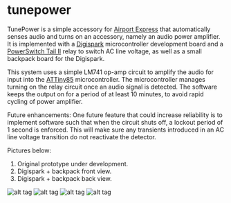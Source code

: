 tunepower
=========

TunePower is a simple accessory for [Airport Express](https://www.apple.com/airport-express/) that automatically senses audio and turns on an accessory, namely an audio power amplifier. It is implemented with a [Digispark](http://digistump.com/products/1) microcontroller development board and a [PowerSwitch Tail II](http://www.powerswitchtail.com/Pages/default.aspx) relay to switch AC line voltage, as well as a small backpack board for the Digispark.

This system uses a simple LM741 op-amp circuit to amplify the audio for input into the [ATTiny85](http://www.atmel.com/devices/attiny85.aspx) microcontroller. The microcontroller manages turning on the relay circuit once an audio signal is detected. The software keeps the output on for a period of at least 10 minutes, to avoid rapid cycling of power amplifier.

Future enhancements:
One future feature that could increase reliability is to implement software such that when the circuit shuts off, a lockout period of 1 second is enforced. This will make sure any transients introduced in an AC line voltage transition do not reactivate the detector.


Pictures below:
1. Original prototype under development.
2. Digispark + backpack front view.
3. Digispark + backpack back view.


![alt tag](https://raw.github.com/darknoon/tunepower/master/readme-media/Breadboard_Prototype_Downscaled.jpg)
![alt tag](https://raw.github.com/darknoon/tunepower/master/readme-media/Digispark_front_Downscaled.jpg)
![alt tag](https://raw.github.com/darknoon/tunepower/master/readme-media/Digispark_back_Downscaled.jpg)
![alt tag](https://raw.github.com/darknoon/tunepower/master/readme-media/Schematic.JPG)

